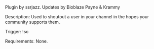 Plugin by ssrjazz. Updates by Bioblaze Payne & Krammy

Description: Used to shoutout a user in your channel in the hopes your community supports them.

Trigger:
!so

Requirements: None.